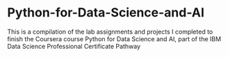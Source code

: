 # Python-for-Data-Science-and-AI

This is a compilation of the lab assignments and projects I completed to finish the Coursera course Python for Data Science
and AI, part of the IBM Data Science Professional Certificate Pathway
